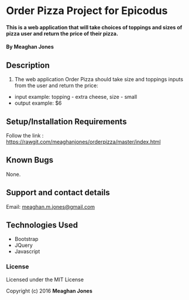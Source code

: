 # Order Pizza Project for Epicodus

#### This is a web application that will take choices of toppings and sizes of pizza user and return the price of their pizza.

#### By Meaghan Jones

## Description

 1) The web application Order Pizza should take size and toppings inputs from the user and return the price:<br>
 * input example: topping - extra cheese, size - small
 * output example: $6

## Setup/Installation Requirements

Follow the link : https://rawgit.com/meaghanjones/orderpizza/master/index.html


## Known Bugs

None.  

## Support and contact details

Email: meaghan.m.jones@gmail.com

## Technologies Used

* Bootstrap
* JQuery
* Javascript

### License

Licensed under the MIT License

Copyright (c) 2016 **Meaghan Jones**
